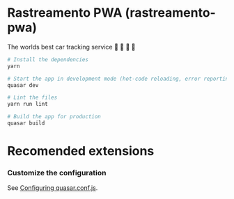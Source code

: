 # Rastreamento PWA (rastreamento-pwa)

The worlds best car tracking service :car: :blue_car: :taxi: :bus:

```bash
# Install the dependencies
yarn

# Start the app in development mode (hot-code reloading, error reporting, etc.)
quasar dev

# Lint the files
yarn run lint

# Build the app for production
quasar build
```

# Recomended extensions

### Customize the configuration

See [Configuring quasar.conf.js](https://quasar.dev/quasar-cli/quasar-conf-js).
